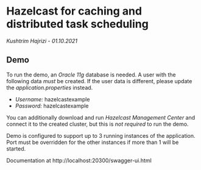 # Hazelcast for caching and distributed task scheduling

*Kushtrim Hajrizi - 01.10.2021*

## Demo

To run the demo, an _Oracle 11g_ database is needed.
A user with the following data *must* be created. If the user data is different, please update the _application.properties_ instead.

* _Username:_ hazelcastexample
* _Password:_ hazelcastexample

You can additionally download and run _Hazelcast Management Center_ and connect it to the created cluster, but this is *not required* to run the demo.

Demo is configured to support up to 3 running instances of the application. Port must be overridden for the other instances if more than 1 will be started.

Documentation at http://localhost:20300/swagger-ui.html